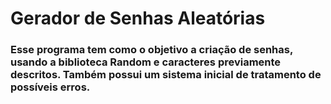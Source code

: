 # Gerador de Senhas Aleatórias
### Esse programa tem como o objetivo a criação de senhas, usando a biblioteca Random e caracteres previamente descritos. Também possui um sistema inicial de tratamento de possíveis erros.
